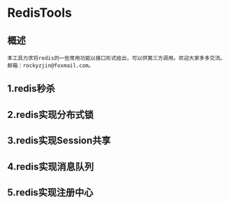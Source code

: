# RedisTools

## 概述 ##
	本工具力求将redis的一些常用功能以接口形式给出，可以供第三方调用。欢迎大家多多交流。邮箱：rockyzjin@foxmail.com。
## 1.redis秒杀 ##
## 2.redis实现分布式锁 ##
## 3.redis实现Session共享 ##
## 4.redis实现消息队列 ##
## 5.redis实现注册中心 ##